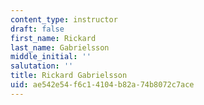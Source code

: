 ```yaml
---
content_type: instructor
draft: false
first_name: Rickard
last_name: Gabrielsson
middle_initial: ''
salutation: ''
title: Rickard Gabrielsson
uid: ae542e54-f6c1-4104-b82a-74b8072c7ace
---
```

